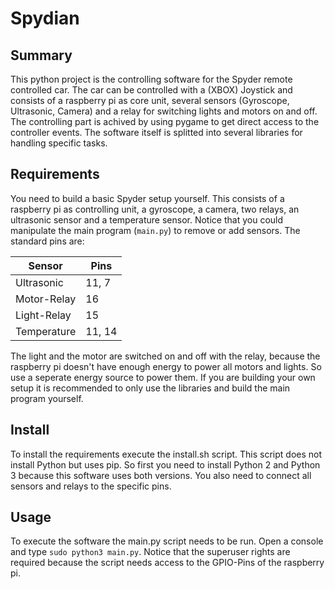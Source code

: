 Spydian
===

Summary
---

This python project is the controlling software for the Spyder remote controlled car.
The car can be controlled with a (XBOX) Joystick and consists of a raspberry pi as core unit, 
several sensors (Gyroscope, Ultrasonic, Camera) and a relay for switching lights and motors on
and off. The controlling part is achived by using pygame to get direct access to the controller
events. The software itself is splitted into several libraries for handling specific tasks.

Requirements
---

You need to build a basic Spyder setup yourself. This consists of a raspberry
pi as controlling unit, a gyroscope, a camera, two relays, an ultrasonic sensor and a temperature
sensor. Notice that you could manipulate the main program (`main.py`) to remove or add sensors.
The standard pins are:

Sensor      | Pins
------------|-------
Ultrasonic  | 11, 7
Motor-Relay | 16
Light-Relay | 15
Temperature | 11, 14

The light and the motor are switched on and off with the relay, because the raspberry pi
doesn't have enough energy to power all motors and lights. So use a seperate energy source
to power them.
If you are building your own setup it is recommended to only use the libraries and build the
main program yourself. 

Install
---

To install the requirements execute the install.sh script. This script does not install Python but
uses pip. So first you need to install Python 2 and Python 3 because this software uses both
versions. You also need to connect all sensors and relays to the specific pins.

Usage
---

To execute the software the main.py script needs to be run. Open a console and type 
`sudo python3 main.py`. Notice that the superuser rights are required because the script needs
access to the GPIO-Pins of the raspberry pi.